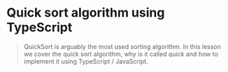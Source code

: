 # Quick sort algorithm using TypeScript
> QuickSort is arguably the most used sorting algorithm. In this lesson we cover the quick sort algorithm, why is it called *quick* and how to implement it using TypeScript / JavaScript.

